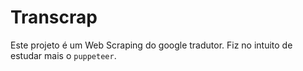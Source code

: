 # Transcrap

Este projeto é um Web Scraping do google tradutor. Fiz no intuito de estudar mais o `puppeteer`.